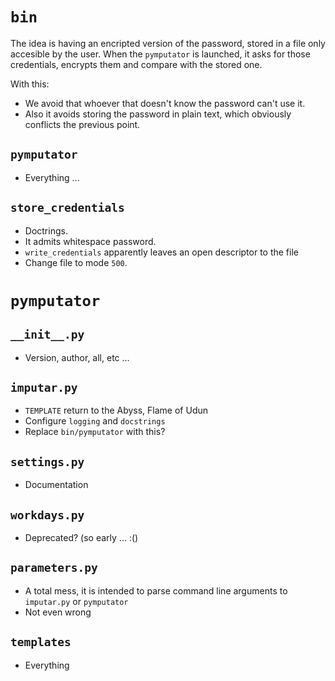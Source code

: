 `bin`
====

The idea is having an encripted version of the password, stored in a file only accesible by the user. When the `pymputator` is launched, it asks for those credentials, encrypts them and compare with the stored one.

With this:
* We avoid that whoever that doesn't know the password can't use it.
* Also it avoids storing the password in plain text, which obviously conflicts the previous point.

`pymputator`
----------
* Everything ...

`store_credentials`
-----------------
* Doctrings.
* It admits whitespace password.
* `write_credentials` apparently leaves an open descriptor to the file
* Change file to mode `500`.

`pymputator`
============

`__init__.py`
-------------
* Version, author, all, etc ...

`imputar.py`
------------
* `TEMPLATE` return to the Abyss, Flame of Udun
* Configure `logging` and `docstrings`
* Replace `bin/pymputator` with this?

`settings.py`
-------------
* Documentation

`workdays.py`
-------------
* Deprecated? (so early ... :()

`parameters.py`
--------------
* A total mess, it is intended to parse command line arguments to `imputar.py` or `pymputator`
* Not even wrong

`templates`
-----------
* Everything


